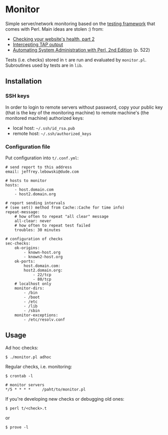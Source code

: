 # Monitor

Simple server/network monitoring based on the [testing framework](http://perldoc.perl.org/Test/More.html) that comes with Perl.
Main ideas are stolen :) from:

* [Checking your website's health, part 2](http://www.stonehenge.com/merlyn/LinuxMag/col54.html)
* [Intercepting TAP output](http://perlmonks.org/?node_id=685378)
* [Automating System Administration with Perl, 2nd Edition](http://shop.oreilly.com/product/9780596006396.do) (p. 522)

Tests (i.e. checks) stored in `t` are run and evaluated by `monitor.pl`. Subroutines used by
tests are in `lib`.

## Installation

### SSH keys

In order to login to remote servers without password, copy your public key
(that is the key of the monitoring machine) to remote machine's (the monitored
machine) authorized keys:

* local host: `~/.ssh/id_rsa.pub`
* remote host: `~/.ssh/authorized_keys`

### Configuration file

Put configuration into `t/.conf.yml`:

    # send report to this address
    email: jeffrey.lebowski@dude.com

    # hosts to monitor
    hosts:
        - host.domain.com
        - host2.domain.org

    # report sending intervals
    # (see set() method from Cache::Cache for time info)
    repeat-message:
        # how often to repeat "all clear" message
        all-clear: never
        # how often to repeat test failed
        troubles: 30 minutes

    # configuration of checks
    sec-checks:
        ok-origins:
            - known-host.org
            - known2-host.org
        ok-ports:
            host.domain.com:
            host2.domain.org:
                - 22/tcp
                - 80/tcp
        # localhost only
        monitor-dirs:
            - /bin
            - /boot
            - /etc
            - /lib
            - /sbin
        monitor-exceptions:
            - /etc/resolv.conf

## Usage

Ad hoc checks:

    $ ./monitor.pl adhoc

Regular checks, i.e. monitoring:

    $ crontab -l

    # monitor servers
    */5 * * * *     /paht/to/monitor.pl

If you're developing new checks or debugging old ones:

    $ perl t/<check>.t

or

    $ prove -l
